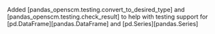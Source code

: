 Added [pandas_openscm.testing.convert_to_desired_type] and [pandas_openscm.testing.check_result] to help with testing support for [pd.DataFrame][pandas.DataFrame] and [pd.Series][pandas.Series]
